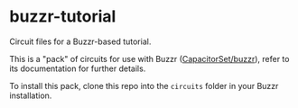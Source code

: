 # buzzr-tutorial
Circuit files for a Buzzr-based tutorial.

This is a "pack" of circuits for use with Buzzr ([CapacitorSet/buzzr](https://github.com/CapacitorSet/buzzr-tutorial)), refer to its documentation for further details.

To install this pack, clone this repo into the `circuits` folder in your Buzzr installation.